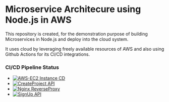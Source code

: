 # Microservice Architecure using Node.js in AWS

This repository is created, for the demonstration purpose of building Microservices in Node.js and deploy into the cloud system.

It uses cloud by leveraging freely available resources of AWS and also using Github Actions for its CI/CD integrations.

### CI/CD Pipeline Status
- [![AWS-EC2 Instance CD](https://github.com/oxy-code/nodejs-microservice-architecture/actions/workflows/ec2.yml/badge.svg)](https://github.com/oxy-code/nodejs-microservice-architecture/actions/workflows/ec2.yml)
- [![CreateProject API](https://github.com/oxy-code/nodejs-microservice-architecture/actions/workflows/create-project.yml/badge.svg)](https://github.com/oxy-code/nodejs-microservice-architecture/actions/workflows/create-project.yml)
- [![Nginx ReverseProxy](https://github.com/oxy-code/nodejs-microservice-architecture/actions/workflows/nginx-proxy.yml/badge.svg)](https://github.com/oxy-code/nodejs-microservice-architecture/actions/workflows/nginx-proxy.yml)
- [![SignUp API](https://github.com/oxy-code/nodejs-microservice-architecture/actions/workflows/signup.yml/badge.svg)](https://github.com/oxy-code/nodejs-microservice-architecture/actions/workflows/signup.yml)